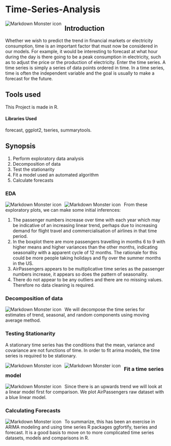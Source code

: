 # Time-Series-Analysis
<img src="https://github.com/samrath789/Time-Series-Analysis/blob/master/Random-data-plus-trend-r2.png"
     alt="Markdown Monster icon"
     style="float: left; margin-right: 10px;" />

## Introduction
Whether we wish to predict the trend in financial markets or electricity consumption, time is an important factor that must now be considered in our models. For example, it would be interesting to forecast at what hour during the day is there going to be a peak consumption in electricity, such as to adjust the price or the production of electricity.
Enter the time series.
A time series is simply a series of data points ordered in time. In a time series, time is often the independent variable and the goal is usually to make a forecast for the future.
## Tools used
This Project is made in R.
#### Libraries Used
forecast, ggplot2, tseries, summarytools.
## Synopsis
1. Perform exploratory data analysis
2. Decomposition of data
3. Test the stationarity
4. Fit a model used an automated algorithm
5. Calculate forecasts


### EDA

<img src="https://github.com/samrath789/Time-Series-Analysis/blob/master/Screenshots/Screenshot%20(55).png"
     alt="Markdown Monster icon"
     style="float: left; margin-right: 10px;" />
 <img src="https://github.com/samrath789/Time-Series-Analysis/blob/master/Screenshots/Screenshot%20(53).png"
     alt="Markdown Monster icon"
     style="float: left; margin-right: 10px;" />
     
     
 From these exploratory plots, we can make some initial inferences:

1. The passenger numbers increase over time with each year which may be indicative of an increasing linear trend, perhaps due to increasing demand for flight travel and commercialisation of airlines in that time period.
2. In the boxplot there are more passengers travelling in months 6 to 9 with higher means and higher variances than the other months, indicating seasonality with a apparent cycle of 12 months. The rationale for this could be more people taking holidays and fly over the summer months in the US.
3. AirPassengers appears to be multiplicative time series as the passenger numbers increase, it appears so does the pattern of seasonality.
4. There do not appear to be any outliers and there are no missing values. Therefore no data cleaning is required.
 ### Decomposition of data
  <img src="https://github.com/samrath789/Time-Series-Analysis/blob/master/Screenshots/Screenshot%20(52).png"
     alt="Markdown Monster icon"
     style="float: left; margin-right: 10px;" />
     
 We will decompose the time series for estimates of trend, seasonal, and random components using moving average method.
 
 ### Testing Stationarity
 A stationary time series has the conditions that the mean, variance and covariance are not functions of time. In order to fit arima models, the time series is required to be stationary.
 
   <img src=" https://github.com/samrath789/Time-Series-Analysis/blob/master/Screenshots/Sta1.png"
     alt="Markdown Monster icon"
     style="float: left; margin-right: 10px;" />



   <img src=" https://github.com/samrath789/Time-Series-Analysis/blob/master/Screenshots/Sta2.png"
     alt="Markdown Monster icon"
     style="float: left; margin-right: 10px;" />
     
 
 ### Fit a time series model
  <img src="https://github.com/samrath789/Time-Series-Analysis/blob/master/Screenshots/Screenshot%20(54).png"
     alt="Markdown Monster icon"
     style="float: left; margin-right: 10px;" />
     
  Since there is an upwards trend we will look at a linear model first for comparison. We plot AirPassengers raw dataset with a blue linear model.
     
     
 ### Calculating Forecasts
 <img src="https://github.com/samrath789/Time-Series-Analysis/blob/master/Screenshots/Screenshot%20(51).png"
     alt="Markdown Monster icon"
     style="float: left; margin-right: 10px;" />    
     
To summarize, this has been an exercise in ARIMA modeling and using time series R packages ggfortify, tseries and forecast. It is a good basis to move on to more complicated time series datasets, models and comparisons in R.
